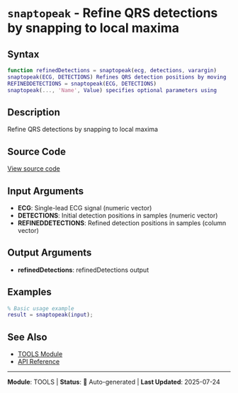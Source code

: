 # `snaptopeak` - Refine QRS detections by snapping to local maxima

## Syntax

```matlab
function refinedDetections = snaptopeak(ecg, detections, varargin)
snaptopeak(ECG, DETECTIONS) Refines QRS detection positions by moving
REFINEDDETECTIONS = snaptopeak(ECG, DETECTIONS)
snaptopeak(..., 'Name', Value) specifies optional parameters using
```

## Description

Refine QRS detections by snapping to local maxima

## Source Code

[View source code](../../../src/tools/snaptopeak.m)

## Input Arguments

- **ECG**: Single-lead ECG signal (numeric vector)
- **DETECTIONS**: Initial detection positions in samples (numeric vector)
- **REFINEDDETECTIONS**: Refined detection positions in samples (column vector)

## Output Arguments

- **refinedDetections**: refinedDetections output

## Examples

```matlab
% Basic usage example
result = snaptopeak(input);
```

## See Also

- [TOOLS Module](README.md)
- [API Reference](../README.md)

---

**Module**: TOOLS | **Status**: 🔄 Auto-generated | **Last Updated**: 2025-07-24
